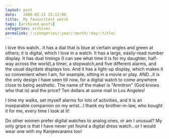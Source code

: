 ```yaml
---
layout: post
date:	2006-02-21 15:12:00
title:  My favouritest watch
tags: [archived-posts]
categories: archives
permalink: /:categories/:year/:month/:day/:title/
---
```

I love this watch...it has a dial that is blue at certain angles and green at others; it is digital, which I love in a watch. It has a large, easily-read number display. It has dual timings (I can see what time it is for my daughter, half-way across the world),a timer, a stopwatch,and five different alarms, and the usual day/date displays too. And it has a light-up display, which makes it so convenient when I am, for example, sitting in a movie or play. AND...it is the only design I have seen till now, for a digital watch to come anywhere close to being aesthetic. The name of the maker is "Armitron" (God knows who that is) and the price? Ten dollars at some mall in Los Angeles!

I time my walks, set myself alarms for lots of activities, and it is an inseparable companion on my wrist...I thank my brother-in-law, who bought it for me, every time I look at it!

Do other women prefer digital watches to analog ones, or am I unusual? My only gripe is that I have never yet found a digital dress watch...or I would wear one with my Kanjeevarams too!
